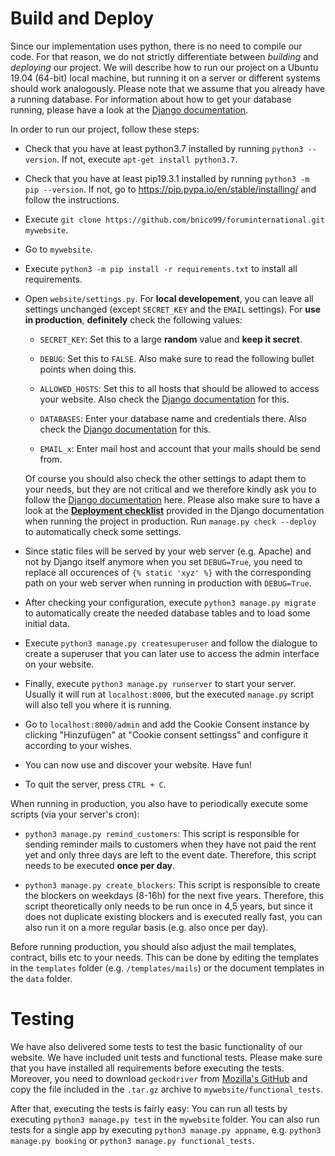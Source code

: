 Build and Deploy
================

Since our implementation uses python, there is no need to compile our
code. For that reason, we do not strictly differentiate between
*building* and *deploying* our project. We will describe how to run our
project on a Ubuntu 19.04 (64-bit) local machine, but running it on a
server or different systems should work analogously. Please note that we
assume that you already have a running database. For information about
how to get your database running, please have a look at the [Django
documentation](https://docs.djangoproject.com/en/2.2/topics/install/#database-installation).

In order to run our project, follow these steps:

-   Check that you have at least python3.7 installed by running
    `python3 --version`. If not, execute `apt-get install python3.7`.

-   Check that you have at least pip19.3.1 installed by running
    `python3 -m pip --version`. If not, go to
    <https://pip.pypa.io/en/stable/installing/> and follow the
    instructions.

-   Execute
    `git clone https://github.com/bnico99/foruminternational.git mywebsite`.

-   Go to `mywebsite`.

-   Execute `python3 -m pip install -r requirements.txt` to install all
    requirements.

-   Open `website/settings.py`. For **local developement**, you can
    leave all settings unchanged (except `SECRET_KEY` and the `EMAIL`
    settings). For **use in production**, **definitely** check the
    following values:

    -   `SECRET_KEY`: Set this to a large **random** value and **keep it
        secret**.

    -   `DEBUG`: Set this to `FALSE`. Also make sure to read the
        following bullet points when doing this.

    -   `ALLOWED_HOSTS`: Set this to all hosts that should be allowed to
        access your website. Also check the [Django
        documentation](https://docs.djangoproject.com/en/2.2/ref/settings/#allowed-hosts)
        for this.

    -   `DATABASES`: Enter your database name and credentials there.
        Also check the [Django
        documentation](https://docs.djangoproject.com/en/2.2/ref/settings/#databases)
        for this.

    -   `EMAIL_x`: Enter mail host and account that your mails should be
        send from.

    Of course you should also check the other settings to adapt them to
    your needs, but they are not critical and we therefore kindly ask
    you to follow the [Django
    documentation](https://docs.djangoproject.com/en/2.2/ref/settings/)
    here. Please also make sure to have a look at the [**Deployment
    checklist**](https://docs.djangoproject.com/en/2.2/howto/deployment/checklist/)
    provided in the Django documentation when running the project in
    production. Run `manage.py check --deploy` to automatically check
    some settings.

-   Since static files will be served by your web server (e.g. Apache)
    and not by Django itself anymore when you set `DEBUG=True`, you need
    to replace all occurences of `{% static 'xyz' %}` with the
    corresponding path on your web server when running in production
    with `DEBUG=True`.

-   After checking your configuration, execute
    `python3 manage.py migrate` to automatically create the needed
    database tables and to load some initial data.

-   Execute `python3 manage.py createsuperuser` and follow the dialogue
    to create a superuser that you can later use to access the admin
    interface on your website.

-   Finally, execute `python3 manage.py runserver` to start your server.
    Usually it will run at `localhost:8000`, but the executed
    `manage.py` script will also tell you where it is running.

-   Go to `localhost:8000/admin` and add the Cookie Consent instance by
    clicking "Hinzufügen" at "Cookie consent settingss" and
    configure it according to your wishes.

-   You can now use and discover your website. Have fun!

-   To quit the server, press `CTRL + C`.

When running in production, you also have to periodically execute some
scripts (via your server's cron):

-   `python3 manage.py remind_customers`: This script is responsible for
    sending reminder mails to customers when they have not paid the rent
    yet and only three days are left to the event date. Therefore, this
    script needs to be executed **once per day**.

-   `python3 manage.py create_blockers`: This script is responsible to
    create the blockers on weekdays (8-16h) for the next five years.
    Therefore, this script theoretically only needs to be run once in
    4,5 years, but since it does not duplicate existing blockers and is
    executed really fast, you can also run it on a more regular basis
    (e.g. also once per day).

Before running production, you should also adjust the mail templates,
contract, bills etc to your needs. This can be done by editing the
templates in the `templates` folder (e.g. `/templates/mails`) or the
document templates in the `data` folder.

Testing
=======

We have also delivered some tests to test the basic functionality of our
website. We have included unit tests and functional tests. Please make
sure that you have installed all requirements before executing the
tests. Moreover, you need to download `geckodriver` from [Mozilla's
GitHub](https://github.com/mozilla/geckodriver/releases/download/v0.26.0/geckodriver-v0.26.0-linux64.tar.gz)
and copy the file included in the `.tar.gz` archive to
`mywebsite/functional_tests`.

After that, executing the tests is fairly easy: You can run all tests by
executing `python3 manage.py test` in the `mywebsite` folder. You can
also run tests for a single app by executing
`python3 manage.py appname`, e.g.
`python3 manage.py booking` or `python3 manage.py functional_tests`.
